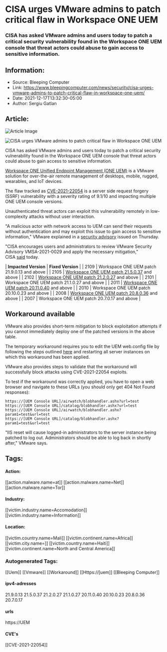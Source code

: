 # CISA urges VMware admins to patch critical flaw in Workspace ONE UEM
### CISA has asked VMware admins and users today to patch a critical security vulnerability found in the Workspace ONE UEM console that threat actors could abuse to gain access to sensitive information.

## Information:
+ Source: Bleeping Computer
+ Link: https://www.bleepingcomputer.com/news/security/cisa-urges-vmware-admins-to-patch-critical-flaw-in-workspace-one-uem/
+ Date: 2021-12-17T13:32:30-05:00
+ Author: Sergiu Gatlan


## Article:
![Article Image](https://www.bleepstatic.com/content/hl-images/2021/09/22/VMware-headpic.jpg)

![CISA urges VMware admins to patch critical flaw in Workspace ONE UEM](https://www.bleepstatic.com/content/hl-images/2021/09/22/VMware-headpic.jpg)


CISA has asked VMware admins and users today to patch a critical security vulnerability found in the Workspace ONE UEM console that threat actors could abuse to gain access to sensitive information.


[Workspace ONE Unified Endpoint Management (ONE UEM)](https://www.vmware.com/products/workspace-one/unified-endpoint-management.html) is a VMware solution for over-the-air remote management of desktops, mobile, rugged, wearables, and IoT devices.


The flaw tracked as [CVE-2021-22054](https://nvd.nist.gov/vuln/detail/CVE-2021-22054) is a server side request forgery (SSRF) vulnerability with a severity rating of 9.1/10 and impacting multiple ONE UEM console versions.


Unauthenticated threat actors can exploit this vulnerability remotely in low-complexity attacks without user interaction.


"A malicious actor with network access to UEM can send their requests without authentication and may exploit this issue to gain access to sensitive information," VMware explained in a [security advisory](https://www.vmware.com/security/advisories/VMSA-2021-0029.html) issued on Thursday.


"CISA encourages users and administrators to review VMware Security Advisory VMSA-2021-0029 and apply the necessary mitigation," CISA [said](https://www.cisa.gov/uscert/ncas/current-activity/2021/12/17/vmware-releases-security-advisory) today.





| **Impacted Version** | **Fixed Version** |
| 2109 | Workspace ONE UEM patch 21.9.0.13 and above |
| 2105 | [Workspace ONE UEM patch 21.5.0.37](https://resources.workspaceone.com/view/7xw2l35h6fc2pyfjgcnx/) and above |
| 2102 | [Workspace ONE UEM patch 21.2.0.27](https://resources.workspaceone.com/view/48ktw9p6spmq8dflll49/) and above |
| 2101 | Workspace ONE UEM patch 21.1.0.27 and above |
| 2011 | [Workspace ONE UEM patch 20.11.0.40](https://resources.workspaceone.com/view/pdwkjgfsb8b57cxvfnpd/) and above |
| 2010 | Workspace ONE UEM patch 20.10.0.23 and above |
| 2008 | [Workspace ONE UEM patch 20.8.0.36](https://resources.workspaceone.com/view/5qtfg6xhrkcp6vp4t4l7/) and above |
| 2007 | Workspace ONE UEM patch 20.7.0.17 and above |


Workaround available
--------------------


VMware also provides short-term mitigation to block exploitation attempts if you cannot immediately deploy one of the patched versions in the above table.


The temporary workaround requires you to edit the UEM web.config file by following the steps outlined [here](https://kb.vmware.com/s/article/87167) and restarting all server instances on which this workaround has been applied.


VMware also provides steps to validate that the workaround will successfully block attacks using CVE-2021-22054 exploits.


To test if the workaround was correctly applied, you have to open a web browser and navigate to these URLs (you should only get 404 Not Found responses):



```
https://[UEM Console URL]/airwatch/blobhandler.ashx?url=test
https://[UEM Console URL]/catalog/blobhandler.ashx?url=test
https://[UEM Console URL]/airwatch/blobhandler.ashx?param1=test&url=test
https://[UEM Console URL]/catalog/blobhandler.ashx?param1=test&url=test
```

"IIS reset will cause logged-in administrators to the server instance being patched to log out. Administrators should be able to log back in shortly after," VMware says.





## Tags:

#### Action:
[[action.malware.name=at]] [[action.malware.name=Net]] [[action.malware.name=Tor]]

#### Industry:
[[victim.industry.name=Accomodation]] [[victim.industry.name=Information]]

#### Location:
[[victim.country.name=Mali]] [[victim.continent.name=Africa]] [[victim.city.name=]] [[victim.country.name=Haiti]] [[victim.continent.name=North and Central America]]

### Autogenerated Tags:
[[Uem]] [[Vmware]] [[Workaround]] [[Https://[uem]] [[Bleeping Computer]]
#### ipv4-adresses
21.9.0.13 21.5.0.37 21.2.0.27 21.1.0.27 20.11.0.40 20.10.0.23 20.8.0.36 20.7.0.17
#### urls
https://UEM
#### CVE's
[[CVE-2021-22054]]

